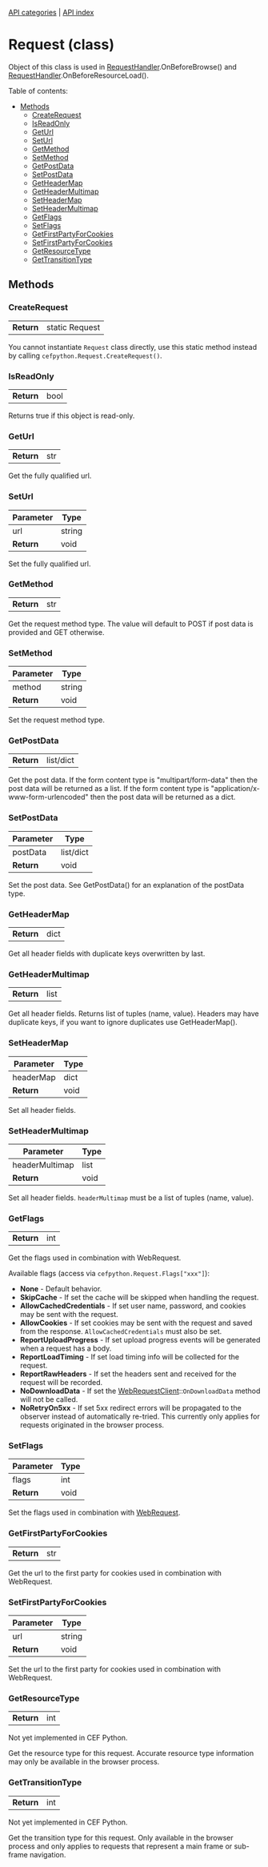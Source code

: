 [API categories](API-categories.md) | [API index](API-index.md)


# Request (class)

Object of this class is used in [RequestHandler](RequestHandler.md).OnBeforeBrowse() and [RequestHandler](RequestHandler.md).OnBeforeResourceLoad().


Table of contents:
* [Methods](#methods)
  * [CreateRequest](#createrequest)
  * [IsReadOnly](#isreadonly)
  * [GetUrl](#geturl)
  * [SetUrl](#seturl)
  * [GetMethod](#getmethod)
  * [SetMethod](#setmethod)
  * [GetPostData](#getpostdata)
  * [SetPostData](#setpostdata)
  * [GetHeaderMap](#getheadermap)
  * [GetHeaderMultimap](#getheadermultimap)
  * [SetHeaderMap](#setheadermap)
  * [SetHeaderMultimap](#setheadermultimap)
  * [GetFlags](#getflags)
  * [SetFlags](#setflags)
  * [GetFirstPartyForCookies](#getfirstpartyforcookies)
  * [SetFirstPartyForCookies](#setfirstpartyforcookies)
  * [GetResourceType](#getresourcetype)
  * [GetTransitionType](#gettransitiontype)


## Methods


### CreateRequest

| | |
| --- | --- |
| __Return__ | static Request |

You cannot instantiate `Request` class directly, use this static method
instead by calling `cefpython.Request.CreateRequest()`.


### IsReadOnly

| | |
| --- | --- |
| __Return__ | bool |

Returns true if this object is read-only.


### GetUrl

| | |
| --- | --- |
| __Return__ | str |

Get the fully qualified url.


### SetUrl

| Parameter | Type |
| --- | --- |
| url | string |
| __Return__ | void |

Set the fully qualified url.


### GetMethod

| | |
| --- | --- |
| __Return__ | str |

Get the request method type. The value will default to POST
if post data is provided and GET otherwise.


### SetMethod

| Parameter | Type |
| --- | --- |
| method | string |
| __Return__ | void |

Set the request method type.


### GetPostData

| | |
| --- | --- |
| __Return__ | list/dict |

Get the post data. If the form content type is "multipart/form-data"
then the post data will be returned as a list. If the form content
type is "application/x-www-form-urlencoded" then the post data will
be returned as a dict.


### SetPostData

| Parameter | Type |
| --- | --- |
| postData | list/dict |
| __Return__ | void |

Set the post data. See GetPostData() for an explanation of the
postData type.

### GetHeaderMap

| | |
| --- | --- |
| __Return__ | dict |

Get all header fields with duplicate keys overwritten by last.


### GetHeaderMultimap

| | |
| --- | --- |
| __Return__ | list |

Get all header fields. Returns list of tuples (name, value). Headers may have duplicate keys, if you want to ignore duplicates use GetHeaderMap().


### SetHeaderMap

| Parameter | Type |
| --- | --- |
| headerMap | dict |
| __Return__ | void |

Set all header fields.


### SetHeaderMultimap

| Parameter | Type |
| --- | --- |
| headerMultimap | list |
| __Return__ | void |

Set all header fields. `headerMultimap` must be a list of tuples (name, value).


### GetFlags

| | |
| --- | --- |
| __Return__ | int |

Get the flags used in combination with WebRequest.

Available flags (access via `cefpython.Request.Flags["xxx"]`):

  * **None** - Default behavior.
* **SkipCache** - If set the cache will be skipped when handling the request.
* **AllowCachedCredentials** - If set user name, password, and cookies may be sent with the request.
* **AllowCookies** - If set cookies may be sent with the request and saved from the response. `AllowCachedCredentials` must also be set.
* **ReportUploadProgress** - If set upload progress events will be generated when a request has a body.
* **ReportLoadTiming** - If set load timing info will be collected for the request.
* **ReportRawHeaders** - If set the headers sent and received for the request will be recorded.
* **NoDownloadData** - If set the [WebRequestClient](WebRequestClient.md)::`OnDownloadData` method will not be called.
* **NoRetryOn5xx** - If set 5xx redirect errors will be propagated to the observer instead of automatically re-tried. This currently only applies for requests originated in the browser process.


### SetFlags

| Parameter | Type |
| --- | --- |
| flags | int |
| __Return__ | void |

Set the flags used in combination with [WebRequest](WebRequest.md).


### GetFirstPartyForCookies

| | |
| --- | --- |
| __Return__ | str |

Get the url to the first party for cookies used in combination with
WebRequest.


### SetFirstPartyForCookies

| Parameter | Type |
| --- | --- |
| url | string |
| __Return__ | void |

Set the url to the first party for cookies used in combination with
WebRequest.


### GetResourceType

| | |
| --- | --- |
| __Return__ | int |

Not yet implemented in CEF Python.

Get the resource type for this request. Accurate resource type information may only be available in the browser process.


### GetTransitionType

| | |
| --- | --- |
| __Return__ | int |

Not yet implemented in CEF Python.

Get the transition type for this request. Only available in the browser
process and only applies to requests that represent a main frame or
sub-frame navigation.

